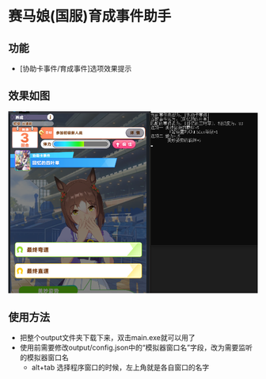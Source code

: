 # 赛马娘(国服)育成事件助手

## 功能
+ [协助卡事件/育成事件]选项效果提示

## 效果如图
![本地图片](image/效果展示.png)

## 使用方法
+ 把整个output文件夹下载下来，双击main.exe就可以用了
+ 使用前需要修改output/config.json中的“模拟器窗口名”字段，改为需要监听的模拟器窗口名
  + alt+tab 选择程序窗口的时候，左上角就是各自窗口的名字
